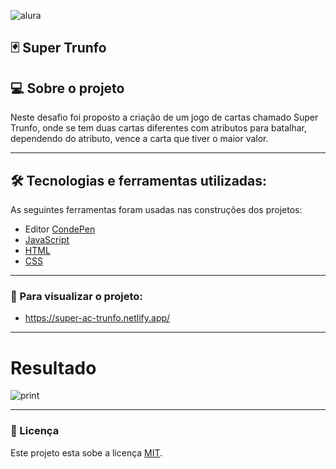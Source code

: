 ![alura](https://i.pinimg.com/originals/c2/48/05/c248059edddbd62ec65af6235998f901.png)

## 🃏 Super Trunfo

## 💻 Sobre o projeto

Neste desafio foi proposto a criação de um jogo de cartas chamado Super Trunfo, onde se tem duas cartas diferentes com atributos para batalhar, dependendo do atributo, vence a carta que tiver o maior valor. 

---

## 🛠 Tecnologias e ferramentas utilizadas:

As seguintes ferramentas foram usadas nas construções dos projetos:

- Editor [CondePen](https://codepen.io/)
- [JavaScript](https://developer.mozilla.org/pt-BR/docs/Web/JavaScript)
- [HTML](https://developer.mozilla.org/pt-BR/docs/Web/HTML)
- [CSS](https://developer.mozilla.org/pt-BR/docs/Web/CSS)

---

### :eyes: Para visualizar o projeto:

- https://super-ac-trunfo.netlify.app/

---

# Resultado
![print](https://images2.imgbox.com/62/e6/nB1uUTpi_o.png)

---
### 📝 Licença

Este projeto esta sobe a licença [MIT](./license.txt).

